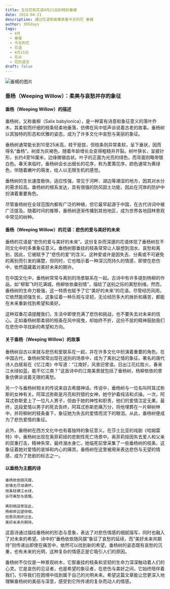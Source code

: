 ```yaml
---
title: 生日花和花语4月21日的特别垂楊
date: 2024-04-21
description: 通过花语和故事来看今天的花 垂楊
author: 365days
tags:
  - 4月
  - 垂楊
  - 今天的花
  - 花语
  - 4月21日
  - 花卉
  - 花的语言
draft: false
---
```


![垂楊的图片](https://cdn.pixabay.com/photo/2022/06/02/16/23/weeping-willow-7238442_1280.jpg#center#center)


### 垂杨（Weeping Willow）：柔美与哀愁并存的象征

#### 垂杨（Weeping Willow）的描述

垂杨树，又称垂柳（Salix babylonica），是一种富有诗意和象征意义的落叶乔木，其柔软而纤细的枝条轻柔地垂落，仿佛在风中低声诉说着古老的故事。垂杨树以其独特的形态和优雅的姿态，成为了许多文化中哀愁与美丽的象征。

垂杨树通常能长到10至25米高，枝干挺拔，但枝条则异常柔软，呈下垂状，因而得名“垂杨”。树皮为灰褐色，随着年龄增长会变得粗糙并开裂。树叶狭长，呈披针形，长约4至16厘米，边缘微锯齿状。叶子的正面为光亮的绿色，而背面则略带银白色。春天来临时，垂杨树会长出细长的花序，称为葇荑花序，颜色通常为黄绿色，伴随着嫩叶的萌发，给人以无限生机的感觉。

垂杨树的生长速度极快，适应性强，常见于河畔、湖边等潮湿的地方，因其对水分的需求较高。垂杨树的根系发达，具有很强的防风固土功能，因此在河岸的防护中扮演着重要角色。

尽管垂杨树在全球范围内都有广泛的种植，但它最早起源于中国，在古代诗词中被广泛提及。随着时间的推移，垂杨树逐渐传播到其他地区，成为世界各地园林景观中常见的树种。

#### 垂杨（Weeping Willow）的花语：悲伤的爱与美好的未来

垂杨的花语是“悲伤的爱与美好的未来”。这份复杂而深邃的花语体现了垂杨树在不同文化中的多重象征意义。垂杨树那垂挂的枝条常常让人联想到泪水、哀愁和离别，因此，它被赋予了“悲伤的爱”的含义。这种爱或许是因失去、分离或不可避免的离别而引发的痛楚，但同时，它也暗示着一种深沉而持久的情感，即使在悲伤中，依然蕴藏着对美好未来的期许。

在中国文化中，垂杨树常常与离别的场景联系在一起。古诗中有许多提到杨柳的作品，如“柳絮飞时花满城，杨柳依依垂别情”，描绘了送别之际的离愁别绪。然而，垂杨树的生命力极强，这一特质也赋予了它“美好的未来”的花语。尽管经历风雨，它依然能顽强生长，这象征着一种乐观与坚韧，无论经历多大的挫折和痛苦，都能在未来重新找到希望和美好。

这种双重花语提醒我们，生活中即使充满了悲伤和挑战，也不要失去对未来的信心。正如垂杨树那柔弱的枝条在风中摇曳，却始终不折，这份不屈的精神鼓励我们在悲伤中寻找新的希望和方向。

#### 关于垂杨（Weeping Willow）的故事

垂杨树自古以来就与悲伤和爱联系在一起，并在许多文化中扮演着重要的角色。在中国古代，垂杨树常常出现在送别的场景中，成为了离别之情的象征。著名的唐代诗人白居易在《忆江南》中写道：“江南好，风景旧曾谙。日出江花红胜火，春来江水绿如蓝。能不忆江南？”这首诗中的江南美景就包括了垂杨树，杨柳依依的景象仿佛诉说着无限的离愁。

另一个与垂杨树相关的传说来自古希腊神话。传说中，垂杨树与一位名叫阿耳忒弥斯的女神有关。阿耳忒弥斯是月亮和狩猎的女神，她守护着纯洁和贞操。一次，阿耳忒弥斯爱上了一位凡人男子，但由于她的神性和职责，他们的爱情注定无果。最终，这段爱情以男子的死去告终，阿耳忒弥斯悲痛万分，将他埋葬在一片柳树林中，并将柳树的枝条垂下，象征她为失去的爱情而流下的眼泪。从此，垂杨树便成为了悲伤爱情的象征。

此外，垂杨树在西方文化中也有着独特的象征意义。在莎士比亚的戏剧《哈姆雷特》中，垂杨树出现在奥菲莉娅的悲剧性死亡场景中。奥菲莉娅因失去爱人和父亲的双重打击，精神失常，最终溺水身亡。她临死前曾采集了一些垂杨树的枝条，这象征着她对爱情的哀悼和内心的痛苦。垂杨树在这里被用来表达悲伤与无望的情感，成为了悲剧的标志之一。

#### 以垂杨为主题的诗

	垂杨依依随风摆，  
	悲情无尽泪满怀。  
	枝条轻拂江水绿，  
	诉尽离愁与感慨。
	
	离别相送常驻此，  
	杨柳岸边望徘徊。  
	但愿风雨终过去，  
	美好未来共期待。

这首诗通过描绘垂杨树的形态与意象，表达了对悲伤情感的细腻描写，同时也融入了对未来的希望。诗中的“垂杨依依随风摆”象征了哀愁的延续，而“美好未来共期待”则传递出即使在痛苦中，依然可以找到新的希望。垂杨树的姿态既有哀愁的沉重，也有未来的光明，这种复杂的情感正是它吸引人们的原因。

垂杨树不仅仅是一种景观树木，它那垂挂的枝条和坚韧的生命力深深触动着人们的心灵。它是哀伤的见证者，也是希望的象征者，在悲伤与美好之间，它始终陪伴着我们，引导我们在困境中找到属于自己的光明未来。希望这篇文章能让您更深入地理解垂杨树的美丽与深意，感受到它所传递的复杂而动人的情感。